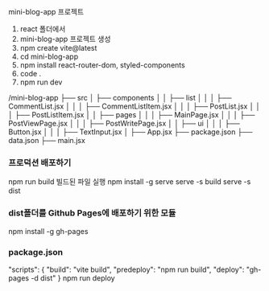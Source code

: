 mini-blog-app 프로젝트

1. react 폴더에서
2. mini-blog-app 프로젝트 생성
3. npm create vite@latest
4. cd mini-blog-app
5. npm install react-router-dom, styled-components
6. code .
7. npm run dev

/mini-blog-app
├── src
│ ├── components
│ │ ├── list
│ │ │ ├── CommentList.jsx
│ │ │ ├── CommentListItem.jsx
│ │ │ ├── PostList.jsx
│ │ │ ├── PostListItem.jsx
│ │ ├── pages
│ │ │ ├── MainPage.jsx
│ │ │ ├── PostViewPage.jsx
│ │ │ ├── PostWritePage.jsx
│ │ ├── ui
│ │ │ ├── Button.jsx
│ │ │ ├── TextInput.jsx
│ ├── App.jsx
├── package.json
├── data.json
├── main.jsx

### 프로덕션 배포하기

npm run build
빌드된 파일 실행
npm install -g serve
serve -s build
serve -s dist

### dist폴더를 Github Pages에 배포하기 위한 모듈

npm install -g gh-pages

### package.json

"scripts": {
"build": "vite build",
"predeploy": "npm run build",
"deploy": "gh-pages -d dist"
}
npm run deploy
